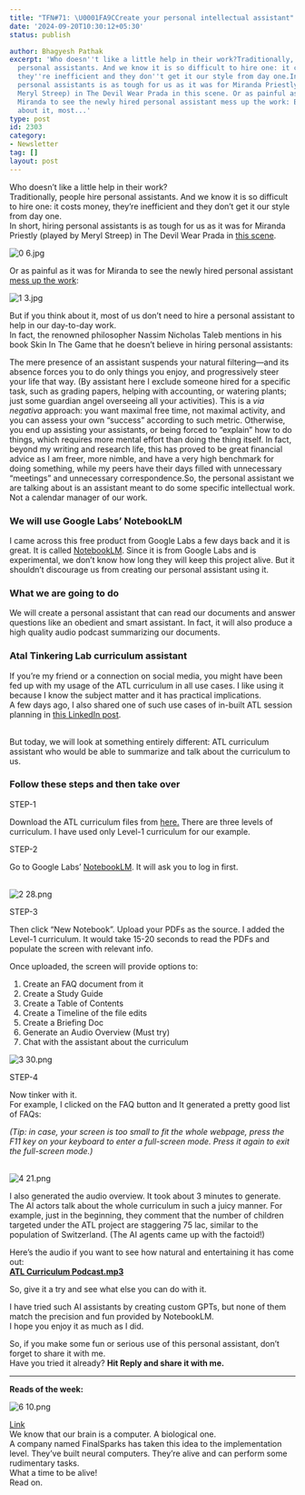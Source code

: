 ```yaml
---
title: "TFN#71: \U0001FA9CCreate your personal intellectual assistant"
date: '2024-09-20T10:30:12+05:30'
status: publish

author: Bhagyesh Pathak
excerpt: 'Who doesn''t like a little help in their work?Traditionally, people hire
  personal assistants. And we know it is so difficult to hire one: it costs money,
  they''re inefficient and they don''t get it our style from day one.In short, hiring
  personal assistants is as tough for us as it was for Miranda Priestly (played by
  Meryl Streep) in The Devil Wear Prada in this scene. Or as painful as it was for
  Miranda to see the newly hired personal assistant mess up the work: But if you think
  about it, most...'
type: post
id: 2303
category:
- Newsletter
tag: []
layout: post
---
```


Who doesn’t like a little help in their work?  
Traditionally, people hire personal assistants. And we know it is so difficult to hire one: it costs money, they’re inefficient and they don’t get it our style from day one.  
In short, hiring personal assistants is as tough for us as it was for Miranda Priestly (played by Meryl Streep) in The Devil Wear Prada in [this scene](https://www.youtube.com/watch?v=b2f2Kqt_KcE).

![0 6.jpg](https://embed.filekitcdn.com/e/tkwVjiL2WnM6sb9P2ZThes/i28C2VPdHcytJfETLGfQJj)

Or as painful as it was for Miranda to see the newly hired personal assistant [mess up the work](https://www.youtube.com/watch?v=jjiJ-aeBj9Y):

![1 3.jpg](https://embed.filekitcdn.com/e/tkwVjiL2WnM6sb9P2ZThes/qjAggKUk4E7Ene2cCmPzpR)

But if you think about it, most of us don’t need to hire a personal assistant to help in our day-to-day work.  
In fact, the renowned philosopher Nassim Nicholas Taleb mentions in his book Skin In The Game that he doesn’t believe in hiring personal assistants:

The mere presence of an assistant suspends your natural filtering—and its absence forces you to do only things you enjoy, and progressively steer your life that way. (By assistant here I exclude someone hired for a specific task, such as grading papers, helping with accounting, or watering plants; just some guardian angel overseeing all your activities). This is a *via negativa* approach: you want maximal free time, not maximal activity, and you can assess your own “success” according to such metric. Otherwise, you end up assisting your assistants, or being forced to “explain” how to do things, which requires more mental effort than doing the thing itself. In fact, beyond my writing and research life, this has proved to be great financial advice as I am freer, more nimble, and have a very high benchmark for doing something, while my peers have their days filled with unnecessary “meetings” and unnecessary correspondence.So, the personal assistant we are talking about is an assistant meant to do some specific intellectual work. Not a calendar manager of our work.

### We will use Google Labs’ NotebookLM

I came across this free product from Google Labs a few days back and it is great. It is called [NotebookLM](https://notebooklm.google.com/). Since it is from Google Labs and is experimental, we don’t know how long they will keep this project alive. But it shouldn’t discourage us from creating our personal assistant using it.

### What we are going to do

We will create a personal assistant that can read our documents and answer questions like an obedient and smart assistant. In fact, it will also produce a high quality audio podcast summarizing our documents.

### Atal Tinkering Lab curriculum assistant

If you’re my friend or a connection on social media, you might have been fed up with my usage of the ATL curriculum in all use cases. I like using it because I know the subject matter and it has practical implications.  
A few days ago, I also shared one of such use cases of in-built ATL session planning in [this LinkedIn post](https://www.linkedin.com/posts/bhagyeshpathak_replace-equip-ataltinkeringlab-activity-7236327006672482304-3puj).  
​

But today, we will look at something entirely different: ATL curriculum assistant who would be able to summarize and talk about the curriculum to us.

### Follow these steps and then take over

STEP-1

Download the ATL curriculum files from [here.](https://www.aim.gov.in/atl-tinkering-cirriculam.php) There are three levels of curriculum. I have used only Level-1 curriculum for our example.

STEP-2

Go to Google Labs’ [NotebookLM](https://notebooklm.google.com/). It will ask you to log in first.  
​

![2 28.png](https://embed.filekitcdn.com/e/tkwVjiL2WnM6sb9P2ZThes/p5RUV3ddQi85916gcrKaeY)

STEP-3

Then click “New Notebook”. Upload your PDFs as the source. I added the Level-1 curriculum. It would take 15-20 seconds to read the PDFs and populate the screen with relevant info.

Once uploaded, the screen will provide options to:

1. Create an FAQ document from it
2. Create a Study Guide
3. Create a Table of Contents
4. Create a Timeline of the file edits
5. Create a Briefing Doc
6. Generate an Audio Overview (Must try)
7. Chat with the assistant about the curriculum

![3 30.png](https://embed.filekitcdn.com/e/tkwVjiL2WnM6sb9P2ZThes/bRfvAevKgdvvZKDfmrN6JH)

STEP-4

Now tinker with it.  
For example, I clicked on the FAQ button and It generated a pretty good list of FAQs:

*(Tip: in case, your screen is too small to fit the whole webpage, press the F11 key on your keyboard to enter a full-screen mode. Press it again to exit the full-screen mode.)*​  
​

![4 21.png](https://embed.filekitcdn.com/e/tkwVjiL2WnM6sb9P2ZThes/4mmZVHifoa31QzDKBKxNGn)

I also generated the audio overview. It took about 3 minutes to generate. The AI actors talk about the whole curriculum in such a juicy manner. For example, just in the beginning, they comment that the number of children targeted under the ATL project are staggering 75 lac, similar to the population of Switzerland. (The AI agents came up with the factoid!)

Here’s the audio if you want to see how natural and entertaining it has come out:  
​[**ATL Curriculum Podcast.mp3**](https://download.filekitcdn.com/d/tkwVjiL2WnM6sb9P2ZThes/scoFu61czXaZ5wo19JBj6E)​

So, give it a try and see what else you can do with it.

I have tried such AI assistants by creating custom GPTs, but none of them match the precision and fun provided by NotebookLM.  
I hope you enjoy it as much as I did.

So, if you make some fun or serious use of this personal assistant, don’t forget to share it with me.  
Have you tried it already? **Hit Reply and share it with me.**

---

**Reads of the week:**

![6 10.png](https://embed.filekitcdn.com/e/tkwVjiL2WnM6sb9P2ZThes/e6vysEeGa24YCn8Ln1feGp)

​[Link](https://www.livescience.com/technology/artificial-intelligence/these-living-computers-are-made-from-human-neurons)​  
We know that our brain is a computer. A biological one.  
A company named FinalSparks has taken this idea to the implementation level. They’ve built neural computers. They’re alive and can perform some rudimentary tasks.  
What a time to be alive!  
Read on.
